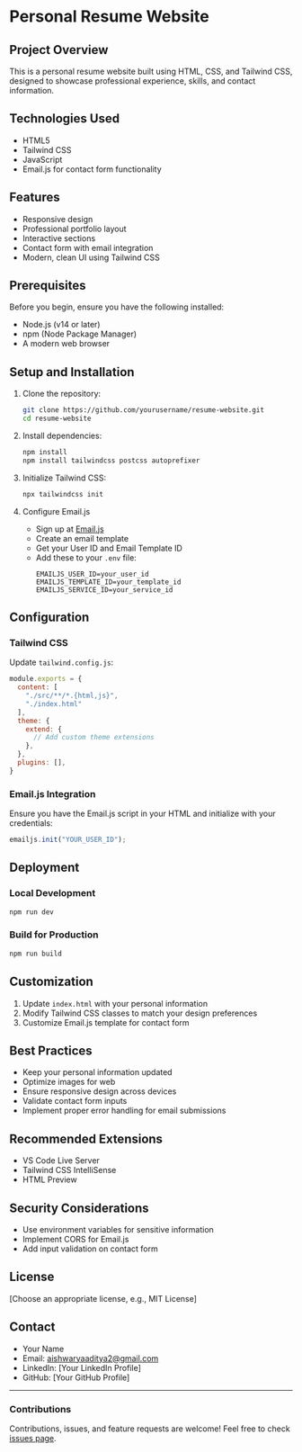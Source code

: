 # Personal Resume Website

## Project Overview

This is a personal resume website built using HTML, CSS, and Tailwind CSS, designed to showcase professional experience, skills, and contact information.

## Technologies Used

- HTML5
- Tailwind CSS
- JavaScript
- Email.js for contact form functionality

## Features

- Responsive design
- Professional portfolio layout
- Interactive sections
- Contact form with email integration
- Modern, clean UI using Tailwind CSS

## Prerequisites

Before you begin, ensure you have the following installed:
- Node.js (v14 or later)
- npm (Node Package Manager)
- A modern web browser

## Setup and Installation

1. Clone the repository:
   ```bash
   git clone https://github.com/yourusername/resume-website.git
   cd resume-website
   ```

2. Install dependencies:
   ```bash
   npm install
   npm install tailwindcss postcss autoprefixer
   ```

3. Initialize Tailwind CSS:
   ```bash
   npx tailwindcss init
   ```

4. Configure Email.js
   - Sign up at [Email.js](https://www.emailjs.com/)
   - Create an email template
   - Get your User ID and Email Template ID
   - Add these to your `.env` file:
     ```
     EMAILJS_USER_ID=your_user_id
     EMAILJS_TEMPLATE_ID=your_template_id
     EMAILJS_SERVICE_ID=your_service_id
     ```

## Configuration

### Tailwind CSS
Update `tailwind.config.js`:
```javascript
module.exports = {
  content: [
    "./src/**/*.{html,js}",
    "./index.html"
  ],
  theme: {
    extend: {
      // Add custom theme extensions
    },
  },
  plugins: [],
}
```

### Email.js Integration
Ensure you have the Email.js script in your HTML and initialize with your credentials:
```javascript
emailjs.init("YOUR_USER_ID");
```

## Deployment

### Local Development
```bash
npm run dev
```

### Build for Production
```bash
npm run build
```

## Customization

1. Update `index.html` with your personal information
2. Modify Tailwind CSS classes to match your design preferences
3. Customize Email.js template for contact form

## Best Practices

- Keep your personal information updated
- Optimize images for web
- Ensure responsive design across devices
- Validate contact form inputs
- Implement proper error handling for email submissions

## Recommended Extensions

- VS Code Live Server
- Tailwind CSS IntelliSense
- HTML Preview

## Security Considerations

- Use environment variables for sensitive information
- Implement CORS for Email.js
- Add input validation on contact form

## License

[Choose an appropriate license, e.g., MIT License]

## Contact

- Your Name
- Email: aishwaryaaditya2@gmail.com
- LinkedIn: [Your LinkedIn Profile]
- GitHub: [Your GitHub Profile]

---

### Contributions

Contributions, issues, and feature requests are welcome!
Feel free to check [issues page](https://github.com/yourusername/resume-website/issues).
